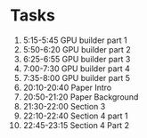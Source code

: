 # Tasks
1. 5:15-5:45 GPU builder part 1
2. 5:50-6:20 GPU builder part 2
3. 6:25-6:55 GPU builder part 3
4. 7:00-7:30 GPU builder part 4
5. 7:35-8:00 GPU builder part 5
6. 20:10-20:40 Paper Intro 
7. 20:50-21:20 Paper Background
8. 21:30-22:00 Section 3
9. 22:10-22:40 Section 4 part 1
10. 22:45-23:15 Section 4 Part 2

